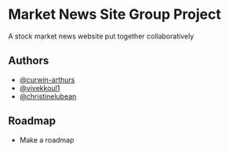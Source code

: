 
# Market News Site Group Project

A stock market news website put together collaboratively

## Authors

- [@curwin-arthurs](https://github.com/curwen-arthurs)
- [@vivekkoul1](https://github.com/vivekkoul1)
- [@christinelubean](https://www.github.com/christinelubean)


## Roadmap

- Make a roadmap

